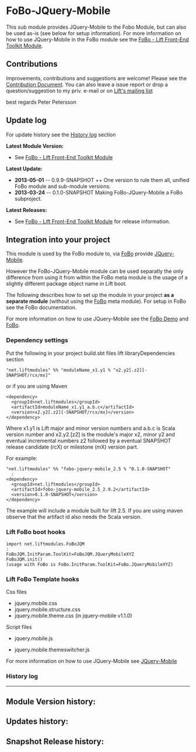 FoBo-JQuery-Mobile
=================

This sub module provides JQuery-Mobile to the Fobo Module, but can also be used as-is (see below for setup information).
For more information on how to use JQuery-Mobile in the FoBo module see the [FoBo - Lift Front-End Toolkit Module](https://github.com/karma4u101/FoBo).

Contributions
------
Improvements, contributions and suggestions are welcome! Please see the [Contribution Document](https://github.com/karma4u101/FoBo/blob/master/CONTRIBUTING.md). You can also leave a issue report or drop a question/suggestion to my priv. e-mail or on [Lift's mailing list](http://groups.google.com/group/liftweb/) 

best regards 
Peter Petersson 

Update log
----------

For update history see the [History log](https://github.com/karma4u101/FoBo/tree/master/Font-Awesome#history-log) section

**Latest Module Version:**
- See [FoBo - Lift Front-End Toolkit Module](https://github.com/karma4u101/FoBo) 

**Latest Update:**
- **2013-05-01** -- 0.9.9-SNAPSHOT ++ One version to rule them all, unified FoBo module and sub-module versions.
- **2013-03-24** -- 0.1.0-SNAPSHOT Making FoBo-JQuery-Mobile a FoBo subproject.

**Latest Releases:**
- See [FoBo - Lift Front-End Toolkit Module](https://github.com/karma4u101/FoBo) for release information.


Integration into your project 
-------------------------------

This module is used by the FoBo module to, via [FoBo](https://github.com/karma4u101/FoBo/blob/master/README.md) provide [JQuery-Mobile](http://jquerymobile.com/). 

However the FoBo-JQuery-Mobile module can be used separatly the only difference from using it from within the FoBo meta module is the usage of a slightly different package object name in Lift boot. 

The following describes how to set up the module in your project **as a separate module** (without using the [FoBo](https://github.com/karma4u101/FoBo/blob/master/README.md) meta module). For setup in FoBo see the FoBo documentation.

For more information on how to use JQuery-Mobile see the [FoBo Demo](http://www.media4u101.se/fobo-lift-template-demo/) and [FoBo](https://github.com/karma4u101/FoBo/blob/master/README.md).  


### Dependency settings

Put the following in your project build.sbt files lift libraryDependencies section 

    "net.liftmodules" %% "moduleName_x1.y1 % "x2.y2[.z2][-SNAPSHOT/rcx/mx]"

or if you are using Maven

    <dependency>
      <groupId>net.liftmodules</groupId>
      <artifactId>moduleName_x1.y1_a.b.c</artifactId>
      <version>x2.y2[.z2][-SNAPSHOT/rcx/mx]</version>
    </dependency>

Where x1.y1 is Lift major and minor version numbers and a.b.c is Scala
version number and x2.y2.[z2] is the module's major x2, minor y2 and
eventual incremental numbers z2 followed by a eventual SNAPSHOT 
release candidate (rcX) or milestone (mX) version part.

For example:

    "net.liftmodules" %% "fobo-jquery-mobile_2.5 % "0.1.0-SNAPSHOT"
      :
    <dependency>
      <groupId>net.liftmodules</groupId>
      <artifactId>fobo-jquery-mobile_2.5_2.9.2</artifactId>
      <version>0.1.0-SNAPSHOT</version>
    </dependency>

The example will include a module built for lift 2.5. If you are using maven observe that the artifact id also needs the Scala version.

### Lift FoBo boot hooks

    import net.liftmodules.FoBoJQM 
    :
    FoBoJQM.InitParam.ToolKit=FoBoJQM.JQueryMobileXYZ 
    FoBoJQM.init()
    (usage with FoBo is FoBo.InitParam.ToolKit=FoBo.JQueryMobileXYZ)   

### Lift FoBo Template hooks

Css files

- jquery.mobile.css
- jquery.mobile.structure.css
- jquery.mobile.theme.css (in jquery-mobile v1.1.0)

Script files

- jquery.mobile.js
- jquery.mobile.themeswitcher.js 

    <link rel="stylesheet" type="text/css" href="/classpath/fobo/[css file name]"> 
    <script type="text/javascript" src="/classpath/fobo/[script file name]"></script>

For more information on how to use JQuery-Mobile see [JQuery-Mobile](http://jquerymobile.com/)


### History log
----------------

**Module Version history:**
-

**Updates history:**
- 

**Snapshot Release history:**
- 


